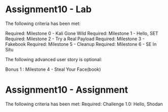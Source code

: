 # Assignment10 - Lab

The following criteria has been met:

 Required: Milestone 0 - Kali Gone Wild
 Required: Milestone 1 - Hello, SET
 Required: Milestone 2 - Try a Real Payload
 Required: Milestone 3 - Fakebook
 Required: Milestone 5 - Cleanup
 Required: Milestone 6 - SE In Situ
 
The following advanced user story is optional:

 Bonus 1 : Milestone 4 - Steal Your Face(book)

# Assignment10 - Assignment

The following criteria has been met:
Required: Challenge 1.0: Hello, Shodan
